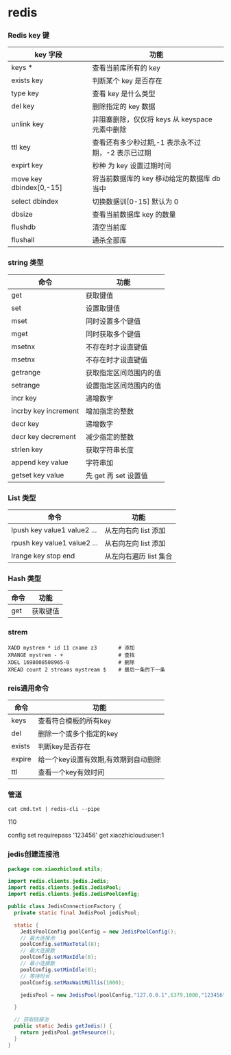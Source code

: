 # redis

<!-- 地址：[reids](https://www.bilibili.com/video/BV13R4y1v7sP?p=1&vd_source=e38cd951f2ee7bda48ec574f4e9ba363) -->

### Redis key 键

| key 字段                | 功能                                              |
| ----------------------- | ------------------------------------------------- |
| keys \*                 | 查看当前库所有的 key                              |
| exists key              | 判断某个 key 是否存在                             |
| type key                | 查看 key 是什么类型                               |
| del key                 | 删除指定的 key 数据                               |
| unlink key              | 非阻塞删除，仅仅将 keys 从 keyspace 元素中删除    |
| ttl key                 | 查看还有多少秒过期,-1 表示永不过期，-2 表示已过期 |
| expirt key              | 秒种 为 key 设置过期时间                          |
| move key dbindex[0,-15] | 将当前数据库的 key 移动给定的数据库 db 当中       |
| select dbindex          | 切换数据训[0-15] 默认为 0                         |
| dbsize                  | 查看当前数据库 key 的数量                         |
| flushdb                 | 清空当前库                                        |
| flushall                | 通杀全部库                                        |

### string 类型

| 命令                 | 功能                   |
| -------------------- | ---------------------- |
| get                  | 获取键值               |
| set                  | 设置取键值             |
| mset                 | 同时设置多个键值       |
| mget                 | 同时获取多个键值       |
| msetnx               | 不存在时才设直键值     |
| msetnx               | 不存在时才设直键值     |
| getrange             | 获取指定区间范围内的值 |
| setrange             | 设置指定区间范围内的值 |
| incr key             | 递增数字               |
| incrby key increment | 增加指定的整数         |
| decr key             | 递增数字               |
| decr key decrement   | 减少指定的整数         |
| strlen key           | 获取字符串长度         |
| append key value     | 字符串加               |
| getset key value     | 先 get 再 set 设置值   |

### List 类型

| 命令                        | 功能                   |
| --------------------------- | ---------------------- |
| lpush key value1 value2 ... | 从左向右向 list 添加   |
| rpush key value1 value2 ... | 从右向左向 list 添加   |
| lrange key stop end         | 从左向右遍历 list 集合 |

### Hash 类型

| 命令 | 功能     |
| ---- | -------- |
| get  | 获取键值 |

### strem

```
XADD mystrem * id 11 cname z3       # 添加
XRANGE mystrem - +                  # 查找
XDEL 1698008508965-0                # 删除
XREAD count 2 streams mystream $    # 最后一条的下一条
```
### reis通用命令
| 命令                 | 功能                    |
| -------------------- | ---------------------- |
| keys                 | 查看符合模板的所有key     |
| del                  | 删除一个或多个指定的key    |
| exists               | 判断key是否存在           |
| expire               | 给一个key设置有效期,有效期到自动删除 |
| ttl                  | 查看一个key有效时间        |


### 管道

```
cat cmd.txt | redis-cli --pipe
```

110
<!-- [last](https://www.bilibili.com/video/BV1cr4y1671t/?p=17&spm_id_from=pageDriver&vd_source=e38cd951f2ee7bda48ec574f4e9ba363) -->

config set requirepass '123456'
get xiaozhicloud:user:1

### jedis创建连接池
```java
package com.xiaozhicloud.utils;

import redis.clients.jedis.Jedis;
import redis.clients.jedis.JedisPool;
import redis.clients.jedis.JedisPoolConfig;

public class JedisConnectionFactory {
  private static final JedisPool jedisPool;

  static {
    JedisPoolConfig poolConfig = new JedisPoolConfig();
    // 最大连接池
    poolConfig.setMaxTotal(8);
    // 最大连接数
    poolConfig.setMaxIdle(8);
    // 最小连接数
    poolConfig.setMinIdle(0);
    // 等待时长
    poolConfig.setMaxWaitMillis(1000);

    jedisPool = new JedisPool(poolConfig,"127.0.0.1",6379,1000,"123456");

  }

  // 获取链接池
  public static Jedis getJedis() {
    return jedisPool.getResource();
  }
}

```